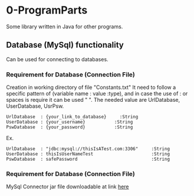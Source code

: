# 0-ProgramParts
Some library written in Java for other programs.



## Database (MySql) functionality
Can be used for connecting to databases.


### Requirement for Database (Connection File)
Creation in working directory of file "Constants.txt"
It need to follow a specific pattern of (variable name : value :type),
and in case the use of : or spaces is require it can be used " ".
The needed value are UrlDatabase, UserDatabase, UsrPsw.
```Plain Text
UrlDatabase  : {your_link_to_database}     :String
UserDatabase : {your_username}           :String
PswDatabase  : {your_password}           :String
```
Ex.
```Plain Text
UrlDatabase  : "jdbc:mysql://thisIsATest.com:3306"     :String
UserDatabase : thisIsUserNameTest                      :String
PswDatabase  : safePassword                            :String
```

### Requirement for Database (Connection File)
MySql Connector jar file downloadable at link <a href="https://dev.mysql.com/downloads/connector/j/">here </a>
